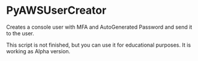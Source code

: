 # PyAWSUserCreator
Creates a console user with MFA and AutoGenerated Password and send it to the user.

This script is not finished, but you can use it for educational purposes. It is working as Alpha version.